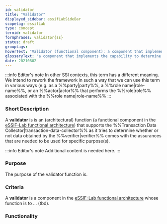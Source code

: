 ```yaml
---
id: validator
title: "Validator"
displayed_sidebar: essifLabSideBar
scopetag: essifLab
type: concept
termid: validator
formphrases: validator{ss}
status: draft
grouptags:
hoverText: "Validator (functional component): a component that implements the capability to determine whether or not (verified) data is valid to be used for some specific purpose(s)."
glossaryText: "a component that implements the capability to determine whether or not (%%verified^verify%%) data is valid to be used for some specific purpose(s)."
date: 20210802
---
```


:::info Editor's note
In other SSI contexts, this term has a different meaning. We intend to rework the framework in such a way that we can use this term in various ways (e.g. as a %%party|party%%, a %%role name|role-name%%, or an %%actor|actor%% that performs the %%role|role%% associated with the %%role name|role-name%%
:::

### Short Description
A **validator** is is an (architectural) function (a functional component in the [eSSIF-Lab functional architecture](../essifLab-fw-conceptual-architecture)) that supports the %%Transaction Data Collector|transaction-data-collector%% as it tries to determine whether or not data obtained by the %%verifier|verifier%% comes with the assurances that are needed to be used for specific purpose(s).

:::info Editor's note
Additional content is needed here.
:::

### Purpose
The purpose of the validator function is.

### Criteria
A **validator** is a component in the [eSSIF-Lab functional architecture](../essifLab-fw-conceptual-architecture) whose function is to ... (tbd).

### Functionality
